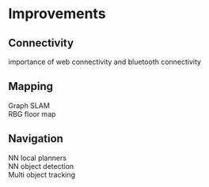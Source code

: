 # Improvements

## Connectivity
importance of web connectivity and bluetooth connectivity

## Mapping
Graph SLAM  
RBG floor map  

## Navigation
NN local planners  
NN object detection  
Multi object tracking  
